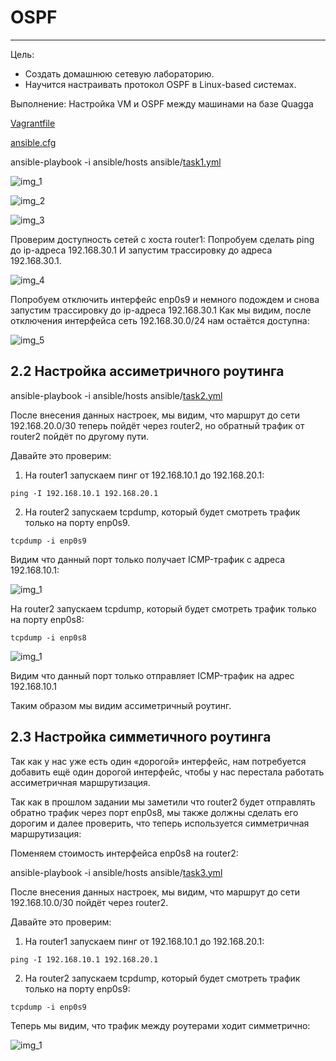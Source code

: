 # OSPF
___
Цель:
* Создать домашнюю сетевую лабораторию.
* Научится настраивать протокол OSPF в Linux-based системах.

Выполнение:
Настройка VM и OSPF между машинами на базе Quagga

<a href="https://github.com/kureshtar/otus_linux_administrator/blob/main/HomeWork32_OSPF/Vagrantfile">Vagrantfile</a>

<a href="https://github.com/kureshtar/otus_linux_administrator/blob/main/HomeWork32_OSPF/ansible%20/ansible.cfg">ansible.cfg</a>

ansible-playbook -i ansible/hosts ansible/<a href="https://github.com/kureshtar/otus_linux_administrator/blob/main/HomeWork32_OSPF/ansible%20/task1.yml">task1.yml</a>

![img_1](https://github.com/kureshtar/otus_linux_administrator/blob/main/HomeWork32_OSPF/images/1.png)

![img_2](https://github.com/kureshtar/otus_linux_administrator/blob/main/HomeWork32_OSPF/images/2.png)

![img_3](https://github.com/kureshtar/otus_linux_administrator/blob/main/HomeWork32_OSPF/images/3.png)

Проверим доступность сетей с хоста router1:
Попробуем сделать ping до ip-адреса 192.168.30.1
И запустим трассировку до адреса 192.168.30.1.

![img_4](https://github.com/kureshtar/otus_linux_administrator/blob/main/HomeWork32_OSPF/images/4.png)

Попробуем отключить интерфейс enp0s9 и немного подождем и снова запустим трассировку до ip-адреса 192.168.30.1
Как мы видим, после отключения интерфейса сеть 192.168.30.0/24 нам остаётся доступна:

![img_5](https://github.com/kureshtar/otus_linux_administrator/blob/main/HomeWork32_OSPF/images/5.png)

## 2.2 Настройка ассиметричного роутинга

ansible-playbook -i ansible/hosts ansible/<a href="https://github.com/kureshtar/otus_linux_administrator/blob/main/HomeWork32_OSPF/ansible%20/task2.yml">task2.yml</a>

После внесения данных настроек, мы видим, что маршрут до сети 192.168.20.0/30  теперь пойдёт через router2, но обратный трафик от router2 пойдёт по другому пути. 

Давайте это проверим:

1) На router1 запускаем пинг от 192.168.10.1 до 192.168.20.1: 

```
ping -I 192.168.10.1 192.168.20.1
```

2) На router2 запускаем tcpdump, который будет смотреть трафик только на порту enp0s9.
```
tcpdump -i enp0s9
```

Видим что данный порт только получает ICMP-трафик с адреса 192.168.10.1:


![img_1](https://github.com/kureshtar/otus_linux_administrator/blob/main/HomeWork32_OSPF/images/6.png)

На router2 запускаем tcpdump, который будет смотреть трафик только на порту enp0s8:
```
tcpdump -i enp0s8
```


![img_1](https://github.com/kureshtar/otus_linux_administrator/blob/main/HomeWork32_OSPF/images/7.png)

Видим что данный порт только отправляет ICMP-трафик на адрес 192.168.10.1

Таким образом мы видим ассиметричный роутинг.


## 2.3 Настройка симметичного роутинга

Так как у нас уже есть один «дорогой» интерфейс, нам потребуется добавить ещё один дорогой интерфейс, чтобы у нас перестала работать ассиметричная маршрутизация. 

Так как в прошлом задании мы заметили что router2 будет отправлять обратно трафик через порт enp0s8, мы также должны сделать его дорогим и далее проверить, что теперь используется симметричная маршрутизация:

Поменяем стоимость интерфейса enp0s8 на router2:

ansible-playbook -i ansible/hosts ansible/<a href="https://github.com/kureshtar/otus_linux_administrator/blob/main/HomeWork32_OSPF/ansible%20/task3.yml">task3.yml</a>

После внесения данных настроек, мы видим, что маршрут до сети 192.168.10.0/30  пойдёт через router2.

Давайте это проверим:
1) На router1 запускаем пинг от 192.168.10.1 до 192.168.20.1: 

```
ping -I 192.168.10.1 192.168.20.1
```

2) На router2 запускаем tcpdump, который будет смотреть трафик только на порту enp0s9:
```
tcpdump -i enp0s9
```
Теперь мы видим, что трафик между роутерами ходит симметрично:

![img_1](https://github.com/kureshtar/otus_linux_administrator/blob/main/HomeWork32_OSPF/images/8.png)

